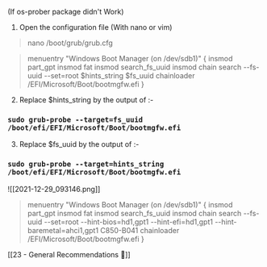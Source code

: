 (If os-prober package didn't Work)

1. Open the configuration file (With nano or vim)

> nano /boot/grub/grub.cfg

> 	menuentry "Windows Boot Manager (on /dev/sdb1)" {
> 	  insmod part_gpt
> 	  insmod fat
> 	  insmod search_fs_uuid
> 	  insmod chain
> 	  search --fs-uuid --set=root $hints_string $fs_uuid
> 	  chainloader /EFI/Microsoft/Boot/bootmgfw.efi
> 	}

2. Replace $hints_string by the output of :- 

### `sudo grub-probe --target=fs_uuid /boot/efi/EFI/Microsoft/Boot/bootmgfw.efi`
3. Replace $fs_uuid by the output of :-

### `sudo grub-probe --target=hints_string /boot/efi/EFI/Microsoft/Boot/bootmgfw.efi`

![[2021-12-29_093146.png]]

> menuentry "Windows Boot Manager (on /dev/sdb1)" {
>     insmod part_gpt
>     insmod fat
>     insmod search_fs_uuid
>     insmod chain
>     search --fs-uuid --set=root --hint-bios=hd1,gpt1 --hint-efi=hd1,gpt1 --hint-baremetal=ahci1,gpt1 C850-B041
>     chainloader /EFI/Microsoft/Boot/bootmgfw.efi
> }


[[23 - General Recommendations 🔗]]

